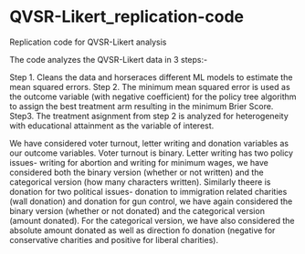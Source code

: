 # QVSR-Likert_replication-code
 Replication code for QVSR-Likert analysis


The code analyzes the QVSR-Likert data in 3 steps:-


Step 1. Cleans the data and horseraces different ML models to estimate the mean squared errors.
Step 2. The minimum mean squared error is used as the outcome variable (with negative coefficient) for the policy tree algorithm to assign the best treatment arm resulting in the minimum Brier Score.
Step3. The treatment asignment from step 2 is analyzed for heterogeneity with educational attainment as the variable of interest.

We have considered voter turnout, letter writing and donation variables as our outcome variables. Voter turnout is binary. Letter writing has two policy issues- writing for abortion and writing for minimum wages, we have considered both the binary version (whether or not written) and the categorical version (how many characters written). Similarly theere is donation for two political issues- donation to immigration related charities (wall donation) and donation for gun control, we have again considered the binary version (whether or not donated) and the categorical version (amount donated). For the categorical version, we have also considered the absolute amount donated as well as direction fo donation (negative for conservative charities and positive for liberal charities).
